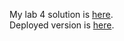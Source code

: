 My lab 4 solution is [here](https://github.com/Kot-Zakhar/NewsApp-Angular).<br>
Deployed version is [here](https://kot-zakhar.github.io/NewsApp/).
